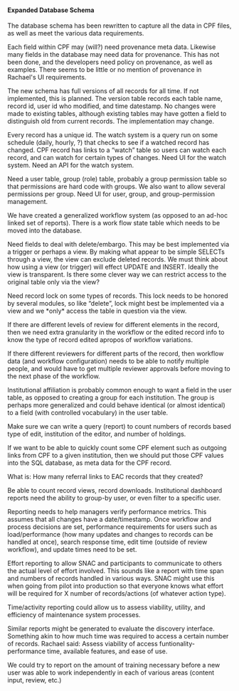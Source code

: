 #### Expanded Database Schema

The database schema has been rewritten to capture all the data in CPF files, as well as meet the various data requirements.


Each field within CPF may (will?) need provenance meta data. Likewise many fields in the database may need
data for provenance. This has not been done, and the developers need policy on provenance, as well as
examples. There seems to be little or no mention of provenance in Rachael's UI requirements.

The new schema has full versions of all records for all time. If not implemented, this is planned. The version
table records each table name, record id, user id who modified, and time datestamp. No changes were made to
existing tables, although existing tables may have gotten a field to distinguish old from current
records. The implementation may change.

Every record has a unique id. The watch system is a query run on some schedule (daily, hourly, ?) that checks
to see if a watched record has changed. CPF record has links to a “watch” table so users can watch each
record, and can watch for certain types of changes. Need UI for the watch system. Need an API for the watch
system.

Need a user table, group (role) table, probably a group permission table so that permissions are hard code
with groups. We also want to allow several permissions per group. Need UI for user, group, and
group-permission management.

We have created a generalized workflow system (as opposed to an ad-hoc linked set of reports). There is a work
flow state table which needs to be moved into the database.

Need fields to deal with delete/embargo. This may be best implemented via a trigger or perhaps a view. By
making what appear to be simple SELECTs through a view, the view can exclude deleted records. We must think
about how using a view (or trigger) will effect UPDATE and INSERT.  Ideally the view is transparent. Is there
some clever way we can restrict access to the original table only via the view?

Need record lock on some types of records. This lock needs to be honored by several modules, so like “delete”,
lock might best be implemented via a view and we \*only\* access the table in question via the view.

If there are different levels of review for different elements in the record, then we need extra granularity
in the workflow or the edited record info to know the type of record edited apropos of workflow variations.

If there different reviewers for different parts of the record, then workflow data (and workflow
configuration) needs to be able to notify multiple people, and would have to get multiple reviewer approvals
before moving to the next phase of the workflow.

Institutional affiliation is probably common enough to want a field in the user table, as opposed to creating
a group for each institution. The group is perhaps more generalized and could behave identical (or almost
identical) to a field (with controlled vocabulary) in the user table.

Make sure we can write a query (report) to count numbers of records based type of edit, institution of the
editor, and number of holdings.

If we want to be able to quickly count some CPF element such as outgoing links from CPF to a given
institution, then we should put those CPF values into the SQL database, as meta data for the CPF record.

What is: How many referral links to EAC records that they created?

Be able to count record views, record downloads. Institutional dashboard reports need the ability to group-by
user, or even filter to a specific user.

Reporting needs to help managers verify performance metrics. This assumes that all changes have a
date/timestamp. Once workflow and process decisions are set, performance requirements for users such as
load/performance (how many updates and changes to records can be handled at once), search response time, edit
time (outside of review workflow), and update times need to be set.

Effort reporting to allow SNAC and participants to communicate to others the actual level of effort
involved. This sounds like a report with time span and numbers of records handled in various ways. SNAC might
use this when going from pilot into production so that everyone knows what effort will be required for X
number of records/actions (of whatever action type).

Time/activity reporting could allow us to assess viability, utility, and efficiency of maintenance system
processes.

Similar reports might be generated to evaluate the discovery interface.  Something akin to how much time was
required to access a certain number of records. Rachael said: Assess viability of access funtionality-
performance time, available features, and ease of use.

We could try to report on the amount of training necessary before a new user was able to work independently in
each of various areas (content input, review, etc.)

